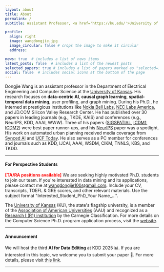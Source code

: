 ```yaml
---
layout: about
title: About
permalink: /
subtitle: Assistant Professor, <a href='https://ku.edu/'>University of Kansas</a>. 

profile:
  align: right
  image: wangdongjie.jpg
  image_circular: false # crops the image to make it circular
  address: 

news: true  # includes a list of news items
latest_posts: false  # includes a list of the newest posts
selected_papers: true # includes a list of papers marked as "selected={true}"
social: false  # includes social icons at the bottom of the page
---
```


Dongjie Wang is an assistant professor in the Department of Electrical Engineering and Computer Science at the [University of Kansas](https://ku.edu/). His research focuses on **data-centric AI**, **causal graph learning**, **spatial-temporal data mining**, user profiling, and graph mining. During his Ph.D., he interned at prestigious institutions like [Nokia Bell Labs](https://www.bell-labs.com/#gref), [NEC Labs America](https://www.nec-labs.com/), and JD.COM Silicon Valley Research Center. He has published over 30 papers in leading journals (e.g., TKDE, KAIS) and conferences (e.g., NeurIPS, KDD, AAAI, WWW). Three of his papers ([SIGSPATIAL](https://dl.acm.org/doi/abs/10.1145/3397536.3422268), [ICDM1](https://ieeexplore.ieee.org/abstract/document/9679029), [ICDM2](https://ieeexplore.ieee.org/abstract/document/9679173)) were best paper runner-ups, and his [NeurIPS](https://proceedings.neurips.cc/paper_files/paper/2023/hash/8797d13e5998acfab387d4bf0a5b9b00-Abstract-Conference.html) paper was a spotlight. His work on automated urban planning received media coverage from [Synced AI](https://medium.com/syncedreview/can-ai-reimagine-city-configuration-and-automate-urban-planning-121666e509da) and [UCF Today](https://www.ucf.edu/news/where-artificial-intelligence-meets-urban-planning/). He also serves as a PC member for conferences and journals such as KDD, IJCAI, AAAI, WSDM, CIKM, TNNLS, KBS, and TKDD.


---


<h4>For Perspective Students</h4>

<span style="color:red;font-weight:bold">[TA/RA positions available]</span> We are seeking highly motivated Ph.D. students to join our team. If you're interested in data mining and its applications, please contact me at [wangdongjie100@gmail.com](mailto:wangdongjie100@gmail.com). Include your CV, transcripts, TOEFL & GRE scores, and other relevant materials. Use the subject format "Interested_Student_PhD_Your Name_...".

The [University of Kansas](https://ku.edu/) (KU), the state's flagship university, is a member of the [Association of American Universities](https://en.wikipedia.org/wiki/Association_of_American_Universities) (AAU) and recognized as a [Research I (R1) institution](https://en.wikipedia.org/wiki/List_of_research_universities_in_the_United_States#Universities_classified_as_%22R1:_Doctoral_Universities_%E2%80%93_Very_high_research_activity%22) by the Carnegie Classification. For more details on the Computer Science Ph.D. program application process, visit the [website](https://eecs.ku.edu/phd-program).

---

<h4>Announcement</h4>

We will host the third **AI for Data Editing** at KDD 2025 📊. If you are interested in this topic, we welcome you to submit your paper 📝. For more details, please visit [this link](https://ai-for-data-editing.github.io/KDD25-workshop/).

---